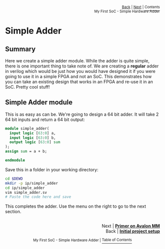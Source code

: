 <p align="right"><sup><a href="Simple-Hardware-Adder_-Initial-Project-Setup.md">Back</a> | <a href="Simple-Hardware-Adder_-Primer-on-Avalon-Memory-Map-Interface.md">Next</a> | </sup><a href="../README.md#my-first-soc---simple-hardware-adder"><sup>Contents</sup></a>
<br/>
<sup>My First SoC - Simple Hardware Adder</sup></p>

# Simple Adder

## Summary

Here we create a simple adder module. While the adder is quite simple, there is one important thing to take note of. We are creating a **regular** adder in verilog which would be just how you would have designed it if you were going to use it in a simple FPGA and not an SoC. This demonstrates how you can take an existing design that works in an FPGA and re-use it in an SoC. Pretty cool stuff!

## Simple Adder module

This is as easy as can be. We're going to design a 64 bit adder. It will take 2 64 bit inputs and return a 64 bit output:

```systemverilog
module simple_adder(
  input logic [63:0] a,
  input logic [63:0] b,
  output logic [63:0] sum
);
assign sum = a + b;

endmodule
```

Save this in a folder in your working directory:

```bash
cd $DEWD
mkdir -p ip/simple_adder
cd ip/simple_adder
vim simple_adder.sv
# Paste the code here and save
```

This completes the adder. Use the menu on the right to go to the next section.

##

<p align="right">Next | <b><a href="Simple-Hardware-Adder_-Primer-on-Avalon-Memory-Map-Interface.md">Primer on Avalon MM</a></b>
<br/>
Back | <b><a href="Simple-Hardware-Adder_-Initial-Project-Setup.md">Initial project setup</a></p>
</b><p align="center"><sup>My First SoC - Simple Hardware Adder | </sup><a href="../README.md#my-first-soc---simple-hardware-adder"><sup>Table of Contents</sup></a></p>
